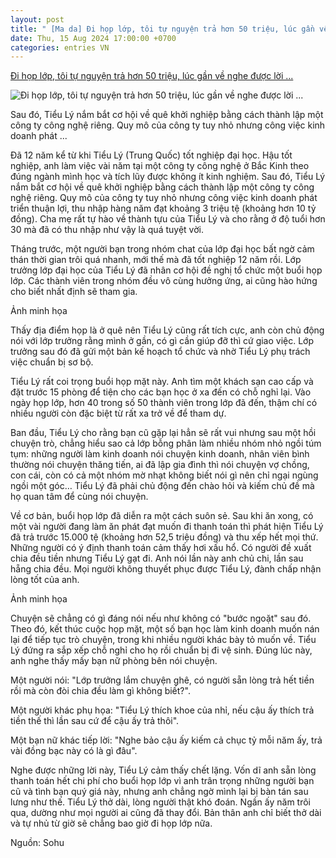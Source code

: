 ```yaml
---
layout: post
title: " [Ma da] Đi họp lớp, tôi tự nguyện trả hơn 50 triệu, lúc gần về nghe được lời ..."
date: Thu, 15 Aug 2024 17:00:00 +0700
categories: entries VN
---
```

[Đi họp lớp, tôi tự nguyện trả hơn 50 triệu, lúc gần về nghe được lời ...](https://cafef.vn/di-hop-lop-toi-tu-nguyen-tra-hon-50-trieu-luc-gan-ve-nghe-duoc-loi-noi-sau-lung-cua-ban-hoc-ma-chi-muon-khoc-188240815192638307.chn)

![Đi họp lớp, tôi tự nguyện trả hơn 50 triệu, lúc gần về nghe được lời ...](https://cafefcdn.com/zoom/600_315/203337114487263232/2024/8/15/avatar1723724690503-17237246907875284671-69-0-697-1200-crop-17237247460211865762037.jpg)

Sau đó, Tiểu Lý nắm bắt cơ hội về quê khởi nghiệp bằng cách thành lập một công ty công nghệ riêng. Quy mô của công ty tuy nhỏ nhưng công việc kinh doanh phát ...

Đã 12 năm kể từ khi Tiểu Lý (Trung Quốc) tốt nghiệp đại học. Hậu tốt nghiệp, anh làm việc vài năm tại một công ty công nghệ ở Bắc Kinh theo đúng ngành mình học và tích lũy được không ít kinh nghiệm. Sau đó, Tiểu Lý nắm bắt cơ hội về quê khởi nghiệp bằng cách thành lập một công ty công nghệ riêng. Quy mô của công ty tuy nhỏ nhưng công việc kinh doanh phát triển thuận lợi, thu nhập hàng năm đạt khoảng 3 triệu tệ (khoảng hơn 10 tỷ đồng). Cha mẹ rất tự hào về thành tựu của Tiểu Lý và cho rằng ở độ tuổi hơn 30 mà đã có thu nhập như vậy là quá tuyệt vời.



Tháng trước, một người bạn trong nhóm chat của lớp đại học bất ngờ cảm thán thời gian trôi quá nhanh, mới thế mà đã tốt nghiệp 12 năm rồi. Lớp trưởng lớp đại học của Tiểu Lý đã nhân cơ hội đề nghị tổ chức một buổi họp lớp. Các thành viên trong nhóm đều vô cùng hưởng ứng, ai cũng hào hứng cho biết nhất định sẽ tham gia.

Ảnh minh họa

Thấy địa điểm họp là ở quê nên Tiểu Lý cũng rất tích cực, anh còn chủ động nói với lớp trưởng rằng mình ở gần, có gì cần giúp đỡ thì cứ giao việc. Lớp trưởng sau đó đã gửi một bản kế hoạch tổ chức và nhờ Tiểu Lý phụ trách việc chuẩn bị sơ bộ.

Tiểu Lý rất coi trọng buổi họp mặt này. Anh tìm một khách sạn cao cấp và đặt trước 15 phòng để tiện cho các bạn học ở xa đến có chỗ nghỉ lại. Vào ngày họp lớp, hơn 40 trong số 50 thành viên trong lớp đã đến, thậm chí có nhiều người còn đặc biệt từ rất xa trở về để tham dự.

Ban đầu, Tiểu Lý cho rằng bạn cũ gặp lại hẳn sẽ rất vui nhưng sau một hồi chuyện trò, chẳng hiểu sao cả lớp bỗng phân làm nhiều nhóm nhỏ ngồi túm tụm: những người làm kinh doanh nói chuyện kinh doanh, nhân viên bình thường nói chuyện thăng tiến, ai đã lập gia đình thì nói chuyện vợ chồng, con cái, còn có cả một nhóm mờ nhạt không biết nói gì nên chỉ ngại ngùng ngồi một góc… Tiểu Lý đã phải chủ động đến chào hỏi và kiếm chủ đề mà họ quan tâm để cùng nói chuyện.

Về cơ bản, buổi họp lớp đã diễn ra một cách suôn sẻ. Sau khi ăn xong, có một vài người đang làm ăn phát đạt muốn đi thanh toán thì phát hiện Tiểu Lý đã trả trước 15.000 tệ (khoảng hơn 52,5 triệu đồng) và thu xếp hết mọi thứ. Những người có ý định thanh toán cảm thấy hơi xấu hổ. Có người đề xuất chia đều tiền nhưng Tiểu Lý gạt đi. Anh nói lần này anh chủ chi, lần sau hẵng chia đều. Mọi người không thuyết phục được Tiểu Lý, đành chấp nhận lòng tốt của anh.

Ảnh minh họa

Chuyện sẽ chẳng có gì đáng nói nếu như không có "bước ngoặt" sau đó. Theo đó, kết thúc cuộc họp mặt, một số bạn học làm kinh doanh muốn nán lại để tiếp tục trò chuyện, trong khi nhiều người khác bày tỏ muốn về. Tiểu Lý đứng ra sắp xếp chỗ nghỉ cho họ rồi chuẩn bị đi vệ sinh. Đúng lúc này, anh nghe thấy mấy bạn nữ phòng bên nói chuyện.

Một người nói: "Lớp trưởng lắm chuyện ghê, có người sẵn lòng trả hết tiền rồi mà còn đòi chia đều làm gì không biết?".

Một người khác phụ họa: "Tiểu Lý thích khoe của nhỉ, nếu cậu ấy thích trả tiền thế thì lần sau cứ để cậu ấy trả thôi".

Một bạn nữ khác tiếp lời: "Nghe bảo cậu ấy kiếm cả chục tỷ mỗi năm ấy, trả vài đồng bạc này có là gì đâu".

Nghe được những lời này, Tiểu Lý cảm thấy chết lặng. Vốn dĩ anh sẵn lòng thanh toán hết chi phí cho buổi họp lớp vì anh trân trọng những người bạn cũ và tình bạn quý giá này, nhưng anh chẳng ngờ mình lại bị bàn tán sau lưng như thế. Tiểu Lý thở dài, lòng người thật khó đoán. Ngần ấy năm trôi qua, dường như mọi người ai cũng đã thay đổi. Bản thân anh chỉ biết thở dài và tự nhủ từ giờ sẽ chẳng bao giờ đi họp lớp nữa.

Nguồn: Sohu

